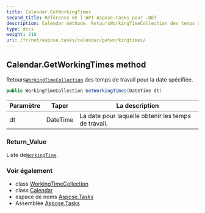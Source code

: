 ```yaml
---
title: Calendar.GetWorkingTimes
second_title: Référence de l'API Aspose.Tasks pour .NET
description: Calendar méthode. RetoursWorkingTimeCollection des temps de travail pour la date spécifiée.
type: docs
weight: 210
url: /fr/net/aspose.tasks/calendar/getworkingtimes/
---
```

## Calendar.GetWorkingTimes method

Retours[`WorkingTimeCollection`](../../workingtimecollection/) des temps de travail pour la date spécifiée.

```csharp
public WorkingTimeCollection GetWorkingTimes(DateTime dt)
```

| Paramètre | Taper | La description |
| --- | --- | --- |
| dt | DateTime | La date pour laquelle obtenir les temps de travail. |

### Return_Value

Liste de[`WorkingTime`](../../workingtime/).

### Voir également

* class [WorkingTimeCollection](../../workingtimecollection/)
* class [Calendar](../)
* espace de noms [Aspose.Tasks](../../calendar/)
* Assemblée [Aspose.Tasks](../../../)


